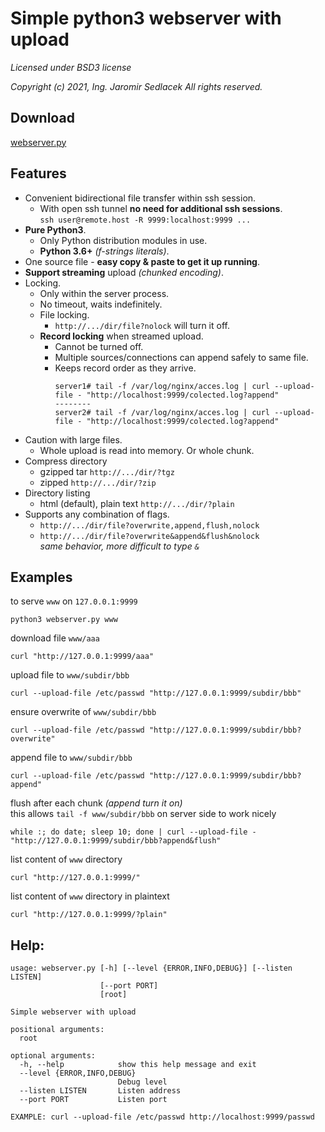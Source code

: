 # Simple python3 webserver with upload
_Licensed under BSD3 license_ 

_Copyright (c) 2021, Ing. Jaromir Sedlacek_
_All rights reserved._

## Download
[webserver.py](https://raw.githubusercontent.com/sedlacek-modules/webserver/master/webserver.py)

## Features

- Convenient bidirectional file transfer within ssh session.  
    - With open ssh tunnel **no need for additional ssh sessions**.  
    `ssh user@remote.host -R 9999:localhost:9999 ...`
- **Pure Python3**.
    - Only Python distribution modules in use.
    - **Python 3.6+** _(f-strings literals)_.
- One source file - **easy copy & paste to get it up running**.
- **Support streaming** upload _(chunked encoding)_.
- Locking.
    - Only within the server process.
    - No timeout, waits indefinitely.
    - File locking.
        - `http://.../dir/file?nolock` will turn it off.
    - **Record locking** when streamed upload.
        - Cannot be turned off.
        - Multiple sources/connections can append safely to same file.
        - Keeps record order as they arrive.
            ```
            server1# tail -f /var/log/nginx/acces.log | curl --upload-file - "http://localhost:9999/colected.log?append"
            --------
            server2# tail -f /var/log/nginx/acces.log | curl --upload-file - "http://localhost:9999/colected.log?append"
            ```
- Caution with large files.
    - Whole upload is read into memory. Or whole chunk.
- Compress directory
    - gzipped tar `http://.../dir/?tgz`
    - zipped `http://.../dir/?zip`
- Directory listing
    - html (default), plain text `http://.../dir/?plain`
- Supports any combination of flags.
    - `http://.../dir/file?overwrite,append,flush,nolock`
    - `http://.../dir/file?overwrite&append&flush&nolock`  
      _same behavior, more difficult to type `&`_


## Examples
to serve `www` on `127.0.0.1:9999`
```
python3 webserver.py www
```
download file `www/aaa`
```
curl "http://127.0.0.1:9999/aaa"
```
upload file to `www/subdir/bbb`
```
curl --upload-file /etc/passwd "http://127.0.0.1:9999/subdir/bbb"
```
ensure overwrite of `www/subdir/bbb`
```
curl --upload-file /etc/passwd "http://127.0.0.1:9999/subdir/bbb?overwrite"
```
append file to `www/subdir/bbb`
```
curl --upload-file /etc/passwd "http://127.0.0.1:9999/subdir/bbb?append"
```
flush after each chunk _(append turn it on)_  
this allows `tail -f www/subdir/bbb` on server side to work nicely
```
while :; do date; sleep 10; done | curl --upload-file - "http://127.0.0.1:9999/subdir/bbb?append&flush"
```
list content of `www` directory
```
curl "http://127.0.0.1:9999/"
```
list content of `www` directory in plaintext
```
curl "http://127.0.0.1:9999/?plain"
```

## Help:
```
usage: webserver.py [-h] [--level {ERROR,INFO,DEBUG}] [--listen LISTEN]
                    [--port PORT]
                    [root]

Simple webserver with upload

positional arguments:
  root

optional arguments:
  -h, --help            show this help message and exit
  --level {ERROR,INFO,DEBUG}
                        Debug level
  --listen LISTEN       Listen address
  --port PORT           Listen port

EXAMPLE: curl --upload-file /etc/passwd http://localhost:9999/passwd
```